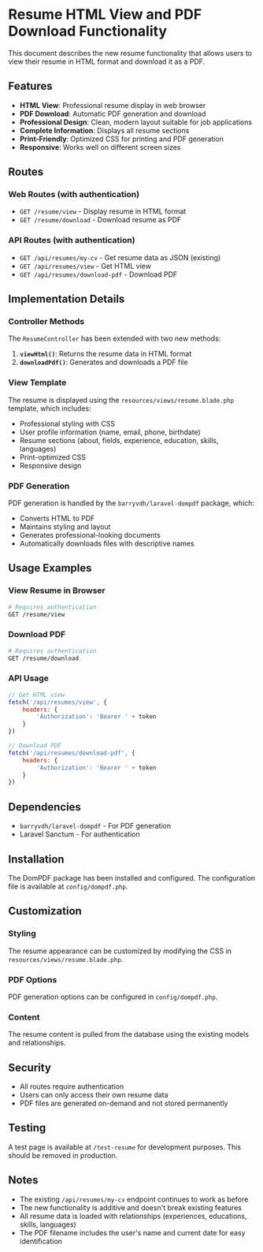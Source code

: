 # Resume HTML View and PDF Download Functionality

This document describes the new resume functionality that allows users to view their resume in HTML format and download it as a PDF.

## Features

- **HTML View**: Professional resume display in web browser
- **PDF Download**: Automatic PDF generation and download
- **Professional Design**: Clean, modern layout suitable for job applications
- **Complete Information**: Displays all resume sections
- **Print-Friendly**: Optimized CSS for printing and PDF generation
- **Responsive**: Works well on different screen sizes

## Routes

### Web Routes (with authentication)
- `GET /resume/view` - Display resume in HTML format
- `GET /resume/download` - Download resume as PDF

### API Routes (with authentication)
- `GET /api/resumes/my-cv` - Get resume data as JSON (existing)
- `GET /api/resumes/view` - Get HTML view
- `GET /api/resumes/download-pdf` - Download PDF

## Implementation Details

### Controller Methods

The `ResumeController` has been extended with two new methods:

1. **`viewHtml()`**: Returns the resume data in HTML format
2. **`downloadPdf()`**: Generates and downloads a PDF file

### View Template

The resume is displayed using the `resources/views/resume.blade.php` template, which includes:

- Professional styling with CSS
- User profile information (name, email, phone, birthdate)
- Resume sections (about, fields, experience, education, skills, languages)
- Print-optimized CSS
- Responsive design

### PDF Generation

PDF generation is handled by the `barryvdh/laravel-dompdf` package, which:

- Converts HTML to PDF
- Maintains styling and layout
- Generates professional-looking documents
- Automatically downloads files with descriptive names

## Usage Examples

### View Resume in Browser
```bash
# Requires authentication
GET /resume/view
```

### Download PDF
```bash
# Requires authentication
GET /resume/download
```

### API Usage
```javascript
// Get HTML view
fetch('/api/resumes/view', {
    headers: {
        'Authorization': 'Bearer ' + token
    }
})

// Download PDF
fetch('/api/resumes/download-pdf', {
    headers: {
        'Authorization': 'Bearer ' + token
    }
})
```

## Dependencies

- `barryvdh/laravel-dompdf` - For PDF generation
- Laravel Sanctum - For authentication

## Installation

The DomPDF package has been installed and configured. The configuration file is available at `config/dompdf.php`.

## Customization

### Styling
The resume appearance can be customized by modifying the CSS in `resources/views/resume.blade.php`.

### PDF Options
PDF generation options can be configured in `config/dompdf.php`.

### Content
The resume content is pulled from the database using the existing models and relationships.

## Security

- All routes require authentication
- Users can only access their own resume data
- PDF files are generated on-demand and not stored permanently

## Testing

A test page is available at `/test-resume` for development purposes. This should be removed in production.

## Notes

- The existing `/api/resumes/my-cv` endpoint continues to work as before
- The new functionality is additive and doesn't break existing features
- All resume data is loaded with relationships (experiences, educations, skills, languages)
- The PDF filename includes the user's name and current date for easy identification 